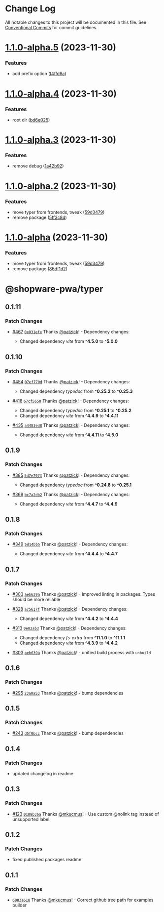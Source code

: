 # Change Log

All notable changes to this project will be documented in this file.
See [Conventional Commits](https://conventionalcommits.org) for commit guidelines.

# [1.1.0-alpha.5](https://github.com/shopware/frontends/compare/v1.1.0-alpha.4...v1.1.0-alpha.5) (2023-11-30)

### Features

- add prefix option ([f4ffd6a](https://github.com/shopware/frontends/commit/f4ffd6a219490f81ae613c59a5ab7f600574185d))

# [1.1.0-alpha.4](https://github.com/shopware/frontends/compare/v1.1.0-alpha.3...v1.1.0-alpha.4) (2023-11-30)

### Features

- root dir ([bd6e025](https://github.com/shopware/frontends/commit/bd6e025e6d8d86cf1d418fec4374cf1af95e3a3f))

# [1.1.0-alpha.3](https://github.com/shopware/frontends/compare/v1.1.0-alpha.2...v1.1.0-alpha.3) (2023-11-30)

### Features

- remove debug ([1a42b92](https://github.com/shopware/frontends/commit/1a42b9299fe78788b2366164f6c17a26bc186fd0))

# [1.1.0-alpha.2](https://github.com/shopware/frontends/compare/v1.0.24...v1.1.0-alpha.2) (2023-11-30)

### Features

- move typer from frontends, tweak ([59d3479](https://github.com/shopware/frontends/commit/59d3479f1eeaf8c854e97d7737552ab537200ad5))
- remove package ([5ff3c8d](https://github.com/shopware/frontends/commit/5ff3c8dbab11470ed71592504ead290aedbde83d))

# [1.1.0-alpha](https://github.com/shopware/frontends/compare/v1.0.24...v1.1.0-alpha) (2023-11-30)

### Features

- move typer from frontends, tweak ([59d3479](https://github.com/shopware/frontends/commit/59d3479f1eeaf8c854e97d7737552ab537200ad5))
- remove package ([86df1d2](https://github.com/shopware/frontends/commit/86df1d2fab75a694e1944a6e4f81d84a4220f9ad))

# @shopware-pwa/typer

## 0.1.11

### Patch Changes

- [#467](https://github.com/shopware/frontends/pull/467) [`0e031efe`](https://github.com/shopware/frontends/commit/0e031efe7a3c0249a5e883c85ec87542ab07a4c0) Thanks [@patzick](https://github.com/patzick)! - Dependency changes:

  - Changed dependency _vite_ from **^4.5.0** to **^5.0.0**

## 0.1.10

### Patch Changes

- [#454](https://github.com/shopware/frontends/pull/454) [`07ef770d`](https://github.com/shopware/frontends/commit/07ef770d31b9331536ab9c846f4a8ce46e49ed84) Thanks [@patzick](https://github.com/patzick)! - Dependency changes:

  - Changed dependency _typedoc_ from **^0.25.2** to **^0.25.3**

- [#418](https://github.com/shopware/frontends/pull/418) [`67cf5650`](https://github.com/shopware/frontends/commit/67cf56506f58973bf3ab8bb8acef06758a6a6720) Thanks [@patzick](https://github.com/patzick)! - Dependency changes:

  - Changed dependency _typedoc_ from **^0.25.1** to **^0.25.2**
  - Changed dependency _vite_ from **^4.4.9** to **^4.4.11**

- [#435](https://github.com/shopware/frontends/pull/435) [`a4483ed8`](https://github.com/shopware/frontends/commit/a4483ed8bf9370e87aedeb81846fe9d31880b3e0) Thanks [@patzick](https://github.com/patzick)! - Dependency changes:

  - Changed dependency _vite_ from **^4.4.11** to **^4.5.0**

## 0.1.9

### Patch Changes

- [#385](https://github.com/shopware/frontends/pull/385) [`5d7e7973`](https://github.com/shopware/frontends/commit/5d7e7973437a4d74d19ec2fa0765c6d927bf8b2a) Thanks [@patzick](https://github.com/patzick)! - Dependency changes:

  - Changed dependency _typedoc_ from **^0.24.8** to **^0.25.1**

- [#369](https://github.com/shopware/frontends/pull/369) [`bc7a2db2`](https://github.com/shopware/frontends/commit/bc7a2db292d67cc448a901c1b7a9b5cb7dfbcd04) Thanks [@patzick](https://github.com/patzick)! - Dependency changes:

  - Changed dependency _vite_ from **^4.4.7** to **^4.4.9**

## 0.1.8

### Patch Changes

- [#349](https://github.com/shopware/frontends/pull/349) [`5d14bb5`](https://github.com/shopware/frontends/commit/5d14bb5df65fb14d630a8c4ab2b474fde04c477b) Thanks [@patzick](https://github.com/patzick)! - Dependency changes:

  - Changed dependency _vite_ from **^4.4.4** to **^4.4.7**

## 0.1.7

### Patch Changes

- [#303](https://github.com/shopware/frontends/pull/303) [`aeb639a`](https://github.com/shopware/frontends/commit/aeb639a3244f812c275145345618e5bc0045be0d) Thanks [@patzick](https://github.com/patzick)! - Improved linting in packages. Types should be more reliable

- [#328](https://github.com/shopware/frontends/pull/328) [`a75617f`](https://github.com/shopware/frontends/commit/a75617f4104f7e66599aa5341e46759bb9d414c9) Thanks [@patzick](https://github.com/patzick)! - Dependency changes:

  - Changed dependency _vite_ from **^4.4.2** to **^4.4.4**

- [#313](https://github.com/shopware/frontends/pull/313) [`0e82ab3`](https://github.com/shopware/frontends/commit/0e82ab395cc88e992d2d64853d27603548c36bb9) Thanks [@patzick](https://github.com/patzick)! - Dependency changes:

  - Changed dependency _fs-extra_ from **^11.1.0** to **^11.1.1**
  - Changed dependency _vite_ from **^4.3.9** to **^4.4.2**

- [#303](https://github.com/shopware/frontends/pull/303) [`aeb639a`](https://github.com/shopware/frontends/commit/aeb639a3244f812c275145345618e5bc0045be0d) Thanks [@patzick](https://github.com/patzick)! - unified build process with `unbuild`

## 0.1.6

### Patch Changes

- [#295](https://github.com/shopware/frontends/pull/295) [`23a0a53`](https://github.com/shopware/frontends/commit/23a0a532410990c0075ea7fff622949ccdecfd49) Thanks [@patzick](https://github.com/patzick)! - bump dependencies

## 0.1.5

### Patch Changes

- [#243](https://github.com/shopware/frontends/pull/243) [`d5f0bcc`](https://github.com/shopware/frontends/commit/d5f0bcc18cb581a48185cb8622d0e0d9b7fea23f) Thanks [@patzick](https://github.com/patzick)! - bump dependencies

## 0.1.4

### Patch Changes

- updated changelog in readme

## 0.1.3

### Patch Changes

- [#123](https://github.com/shopware/frontends/pull/123) [`0188b36a`](https://github.com/shopware/frontends/commit/0188b36acdf43278163a2fee74ff5b1c1aba55d8) Thanks [@mkucmus](https://github.com/mkucmus)! - Use custom @nolink tag instead of unsupported label

## 0.1.2

### Patch Changes

- fixed published packages readme

## 0.1.1

### Patch Changes

- [`6083a618`](https://github.com/shopware/frontends/commit/6083a618c5389c0850a2a777f8b1bf54656606c5) Thanks [@mkucmus](https://github.com/mkucmus)! - Correct github tree path for examples builder
